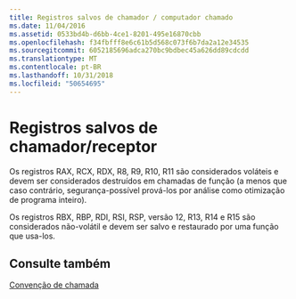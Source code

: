 ```yaml
---
title: Registros salvos de chamador / computador chamado
ms.date: 11/04/2016
ms.assetid: 0533bd4b-d6bb-4ce1-8201-495e16870cbb
ms.openlocfilehash: f34fbfff8e6c61b5d568c073f6b7da2a12e34535
ms.sourcegitcommit: 6052185696adca270bc9bdbec45a626dd89cdcdd
ms.translationtype: MT
ms.contentlocale: pt-BR
ms.lasthandoff: 10/31/2018
ms.locfileid: "50654695"
---
```

# <a name="callercallee-saved-registers"></a>Registros salvos de chamador/receptor

Os registros RAX, RCX, RDX, R8, R9, R10, R11 são considerados voláteis e devem ser considerados destruídos em chamadas de função (a menos que caso contrário, segurança-possível prová-los por análise como otimização de programa inteiro).

Os registros RBX, RBP, RDI, RSI, RSP, versão 12, R13, R14 e R15 são considerados não-volátil e devem ser salvo e restaurado por uma função que usa-los.

## <a name="see-also"></a>Consulte também

[Convenção de chamada](../build/calling-convention.md)